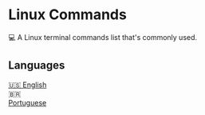 # Linux Commands

:computer:      A Linux terminal commands list that's commonly used.


## Languages

  
[:us: English ][english]  
:brazil:  
[ Portuguese ][portuguese]




[english]: https://github.com/hemilioaraujo/Linux-Commands/blob/master/en-us.md
"String representation"

[portuguese]: https://github.com/hemilioaraujo/Linux-Commands/blob/master/pt-br.md
"String representation"